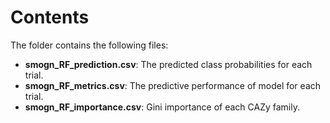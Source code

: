 # Contents
The folder contains the following files:
* **smogn_RF_prediction.csv**: The predicted class probabilities for each trial.
* **smogn_RF_metrics.csv**: The predictive performance of model for each trial.
* **smogn_RF_importance.csv**: Gini importance of each CAZy family.